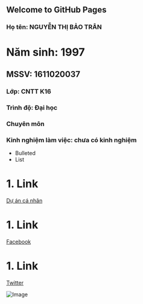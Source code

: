 ## Welcome to GitHub Pages

### Họ tên: NGUYỄN THỊ BẢO TRÂN
# Năm sinh: 1997
## MSSV: 1611020037
### Lớp: CNTT K16
### Trình độ: Đại học
### Chuyên môn
### Kinh nghiệm làm việc: chưa có kinh nghiệm

- Bulleted
- List
# 1. Link
[Dự án cá nhân ](https://github.com/baotrancnttk16/037_Tran)

# 1. Link
[Facebook](https://www.facebook.com/nguyen.baotran.3110)
# 1. Link
[Twitter](https://twitter.com/?lang=en)


 ![Image](src)

